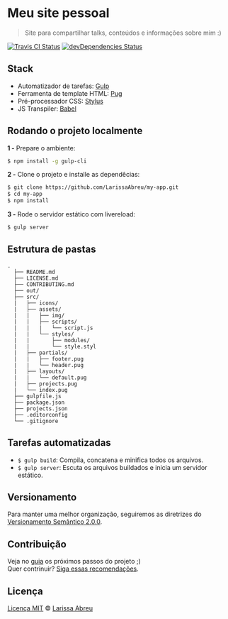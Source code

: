 # Meu site pessoal

> Site para compartilhar talks, conteúdos e informações sobre mim :)

[![Travis CI Status](https://travis-ci.org/LarissaAbreu/my-app.svg?branch=master)](https://travis-ci.org/LarissaAbreu/my-app)
[![devDependencies Status](https://david-dm.org/LarissaAbreu/my-app/dev-status.svg)](https://david-dm.org/LarissaAbreu/my-app?type=dev)

## Stack

- Automatizador de tarefas: [Gulp](http://gulpjs.com)
- Ferramenta de template HTML: [Pug](https://pugjs.org/api/getting-started.html)
- Pré-processador CSS: [Stylus](http://stylus-lang.com/)
- JS Transpiler: [Babel](https://babeljs.io/)

## Rodando o projeto localmente

**1 -** Prepare o ambiente:

```sh
$ npm install -g gulp-cli
```

**2 -** Clone o projeto e installe as dependêcias:

```sh
$ git clone https://github.com/LarissaAbreu/my-app.git
$ cd my-app
$ npm install
```

**3 -** Rode o servidor estático com livereload:

```sh
$ gulp server
```

## Estrutura de pastas

    .
      ├── README.md
      ├── LICENSE.md
      ├── CONTRIBUTING.md
      ├── out/
      ├── src/
      |   ├── icons/
      |   ├── assets/
      |   |   ├── img/
      |   |   ├── scripts/
      |   |   |   └── script.js
      |   |   └── styles/
      |   |       ├── modules/
      |   |       └── style.styl
      |   ├── partials/
      |   |   ├── footer.pug
      |   |   └── header.pug
      |   ├── layouts/
      |   |   └── default.pug
      |   ├── projects.pug
      |   └── index.pug
      ├── gulpfile.js
      ├── package.json
      ├── projects.json
      ├── .editorconfig
      └── .gitignore

## Tarefas automatizadas

- `$ gulp build`: Compila, concatena e minifica todos os arquivos.
- `$ gulp server`: Escuta os arquivos buildados e inicia um servidor estático.

## Versionamento

Para manter uma melhor organização, seguiremos as diretrizes do [Versionamento Semântico 2.0.0](http://semver.org/).

## Contribuição

Veja no [guia](https://github.com/LarissaAbreu/my-app/issues) os próximos passos do projeto ;)
<br>
Quer contrinuir? [Siga essas recomendações](https://github.com/LarissaAbreu/my-app/blob/master/CONTRIBUTING.md).

## Licença

[Licença MIT](https://github.com/LarissaAbreu/my-app/blob/master/LICENSE.md) © [Larissa Abreu](http://larissaabreu.github.io/)
